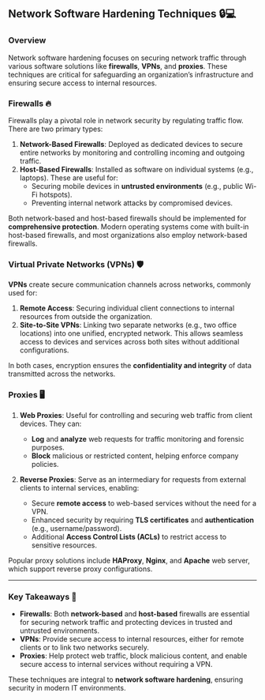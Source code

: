 ## Network Software Hardening Techniques 🔒💻

### Overview
Network software hardening focuses on securing network traffic through various software solutions like **firewalls**, **VPNs**, and **proxies**. These techniques are critical for safeguarding an organization’s infrastructure and ensuring secure access to internal resources.

### Firewalls 🔥
Firewalls play a pivotal role in network security by regulating traffic flow. There are two primary types:

1. **Network-Based Firewalls**: Deployed as dedicated devices to secure entire networks by monitoring and controlling incoming and outgoing traffic.
2. **Host-Based Firewalls**: Installed as software on individual systems (e.g., laptops). These are useful for:
   - Securing mobile devices in **untrusted environments** (e.g., public Wi-Fi hotspots).
   - Preventing internal network attacks by compromised devices.
   
Both network-based and host-based firewalls should be implemented for **comprehensive protection**. Modern operating systems come with built-in host-based firewalls, and most organizations also employ network-based firewalls.

### Virtual Private Networks (VPNs) 🛡️
**VPNs** create secure communication channels across networks, commonly used for:

1. **Remote Access**: Securing individual client connections to internal resources from outside the organization.
2. **Site-to-Site VPNs**: Linking two separate networks (e.g., two office locations) into one unified, encrypted network. This allows seamless access to devices and services across both sites without additional configurations.
   
In both cases, encryption ensures the **confidentiality and integrity** of data transmitted across the networks.

### Proxies 🖥️

1. **Web Proxies**: Useful for controlling and securing web traffic from client devices. They can:
   - **Log** and **analyze** web requests for traffic monitoring and forensic purposes.
   - **Block** malicious or restricted content, helping enforce company policies.
   
2. **Reverse Proxies**: Serve as an intermediary for requests from external clients to internal services, enabling:
   - Secure **remote access** to web-based services without the need for a VPN.
   - Enhanced security by requiring **TLS certificates** and **authentication** (e.g., username/password).
   - Additional **Access Control Lists (ACLs)** to restrict access to sensitive resources.
   
Popular proxy solutions include **HAProxy**, **Nginx**, and **Apache** web server, which support reverse proxy configurations.

---

### **Key Takeaways** 📌
- **Firewalls**: Both **network-based** and **host-based** firewalls are essential for securing network traffic and protecting devices in trusted and untrusted environments.
- **VPNs**: Provide secure access to internal resources, either for remote clients or to link two networks securely.
- **Proxies**: Help protect web traffic, block malicious content, and enable secure access to internal services without requiring a VPN.

These techniques are integral to **network software hardening**, ensuring security in modern IT environments.